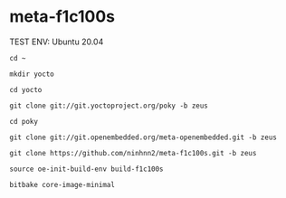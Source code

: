 # meta-f1c100s


TEST ENV: Ubuntu 20.04

```shell
cd ~

mkdir yocto

cd yocto

git clone git://git.yoctoproject.org/poky -b zeus

cd poky

git clone git://git.openembedded.org/meta-openembedded.git -b zeus

git clone https://github.com/ninhnn2/meta-f1c100s.git -b zeus

source oe-init-build-env build-f1c100s

bitbake core-image-minimal
```
